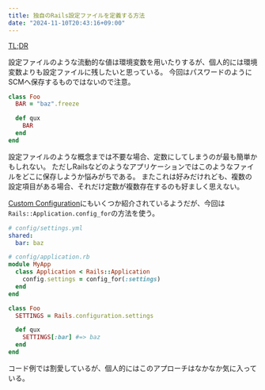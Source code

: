 ```yaml
---
title: 独自のRails設定ファイルを定義する方法
date: "2024-11-10T20:43:16+09:00"
---
```


[TL;DR](https://stackoverflow.com/a/67701137)

<!--more-->

設定ファイルのような流動的な値は環境変数を用いたりするが、個人的には環境変数よりも設定ファイルに残したいと思っている。
今回はパスワードのようにSCMへ保存するものではないので注意。

```ruby
class Foo
  BAR = "baz".freeze

  def qux
    BAR
  end
end
```

設定ファイルのような概念までは不要な場合、定数にしてしまうのが最も簡単かもしれない。
ただしRailsなどのようなアプリケーションではこのようなファイルをどこに保存しようか悩みがちである。
またこれは好みだけれども、複数の設定項目がある場合、それだけ定数が複数存在するのも好ましく思えない。

[Custom Configuration](https://edgeguides.rubyonrails.org/configuring.html#custom-configuration)にもいくつか紹介されているようだが、今回は`Rails::Application.config_for`の方法を使う。

```yaml
# config/settings.yml
shared:
  bar: baz
```

```ruby
# config/application.rb
module MyApp
  class Application < Rails::Application
    config.settings = config_for(:settings)
  end
end
```

```ruby
class Foo
  SETTINGS = Rails.configuration.settings

  def qux
    SETTINGS[:bar] #=> baz
  end
end
```

コード例では割愛しているが、個人的にはこのアプローチはなかなか気に入っている。
